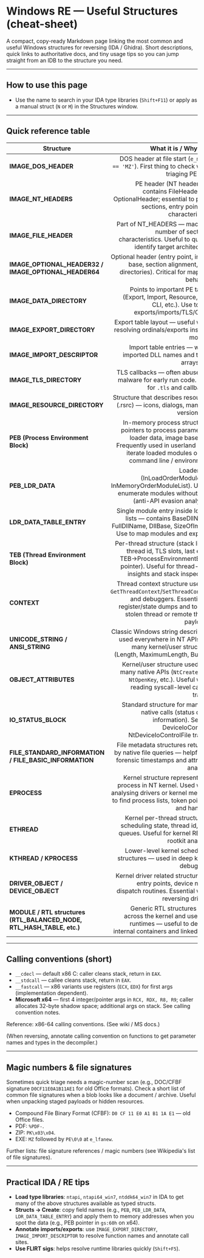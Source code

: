 # Windows RE — Useful Structures (cheat-sheet)

A compact, copy-ready Markdown page linking the most common and useful Windows structures for reversing (IDA / Ghidra). Short descriptions, quick links to authoritative docs, and tiny usage tips so you can jump straight from an IDB to the structure you need.

---

## How to use this page

* Use the name to search in your IDA type libraries (`Shift+F11`) or apply as a manual struct (`N` or `M`) in the Structures window.

---

## Quick reference table

| Structure                                                             |                                                                                                                                                                    What it is / Why care | Common doc / link                                                                                                                                                                                    |
| --------------------------------------------------------------------- | ---------------------------------------------------------------------------------------------------------------------------------------------------------------------------------------: | ---------------------------------------------------------------------------------------------------------------------------------------------------------------------------------------------------- |
| **IMAGE_DOS_HEADER**                                                  |                                                                                               DOS header at file start (`e_magic == 'MZ'`). First thing to check when triaging PE files. | Microsoft / PE docs (see PE spec)                                                                                                                                                                    |
| **IMAGE_NT_HEADERS**                                                  |                                                           PE header (NT headers) — contains FileHeader and OptionalHeader; essential to parse sections, entry point and characteristics. | [https://learn.microsoft.com/en-us/windows/win32/api/winnt/ns-winnt-image_nt_headers32](https://learn.microsoft.com/en-us/windows/win32/api/winnt/ns-winnt-image_nt_headers32)                       |
| **IMAGE_FILE_HEADER**                                                 |                                                                       Part of NT_HEADERS — machine, number of sections, characteristics. Useful to quickly identify target architecture. | (see PE docs above)                                                                                                                                                                                  |
| **IMAGE_OPTIONAL_HEADER32 / IMAGE_OPTIONAL_HEADER64**                 |                                                                           Optional header (entry point, image base, section alignment, data directories). Critical for mapping behavior. | [https://learn.microsoft.com/en-us/windows/win32/api/winnt/ns-winnt-image_optional_header32](https://learn.microsoft.com/en-us/windows/win32/api/winnt/ns-winnt-image_optional_header32)             |
| **IMAGE_DATA_DIRECTORY**                                              |                                                                         Points to important PE tables (Export, Import, Resource, TLS, CLI, etc.). Use to find exports/imports/TLS/Certs. | [https://learn.microsoft.com/en-us/windows/win32/api/winnt/ns-winnt-image_data_directory](https://learn.microsoft.com/en-us/windows/win32/api/winnt/ns-winnt-image_data_directory)                   |
| **IMAGE_EXPORT_DIRECTORY**                                            |                                                                                                            Export table layout — useful when resolving ordinals/exports inside a module. | [http://pinvoke.net/default.aspx/Structures.IMAGE_EXPORT_DIRECTORY](http://pinvoke.net/default.aspx/Structures.IMAGE_EXPORT_DIRECTORY)                                                               |
| **IMAGE_IMPORT_DESCRIPTOR**                                           |                                                                                                                   Import table entries — where imported DLL names and thunk arrays live. | (PE docs / analyzer references)                                                                                                                                                                      |
| **IMAGE_TLS_DIRECTORY**                                               |                                                                                               TLS callbacks — often abused by malware for early run code. Look for `.tls` and callbacks. | (PE docs / MS links)                                                                                                                                                                                 |
| **IMAGE_RESOURCE_DIRECTORY**                                          |                                                                                                     Structure that describes resources (.rsrc) — icons, dialogs, manifest, version info. | (PE docs)                                                                                                                                                                                            |
| **PEB (Process Environment Block)**                                   | In-memory process struct with pointers to process parameters, loader data, image base, etc. Frequently used in userland RE to iterate loaded modules or find command line / environment. | [https://learn.microsoft.com/en-us/windows/win32/api/winternl/ns-winternl-peb](https://learn.microsoft.com/en-us/windows/win32/api/winternl/ns-winternl-peb)                                         |
| **PEB_LDR_DATA**                                                      |                                                        Loader lists (InLoadOrderModuleList, InMemoryOrderModuleList). Use to enumerate modules without APIs (anti-API evasion analysis). | [https://learn.microsoft.com/en-us/windows/win32/api/winternl/ns-winternl-peb_ldr_data](https://learn.microsoft.com/en-us/windows/win32/api/winternl/ns-winternl-peb_ldr_data)                       |
| **LDR_DATA_TABLE_ENTRY**                                              |                                                       Single module entry inside loader lists — contains BaseDllName, FullDllName, DllBase, SizeOfImage. Use to map modules and exports. | [https://www.geoffchappell.com/studies/windows/km/ntoskrnl/inc/api/ntldr/ldr_data_table_entry.htm](https://www.geoffchappell.com/studies/windows/km/ntoskrnl/inc/api/ntldr/ldr_data_table_entry.htm) |
| **TEB (Thread Environment Block)**                                    |                      Per-thread structure (stack limits, thread id, TLS slots, last error, TEB->ProcessEnvironmentBlock pointer). Useful for thread-local insights and stack inspection. | [https://en.wikipedia.org/wiki/Win32_Thread_Information_Block](https://en.wikipedia.org/wiki/Win32_Thread_Information_Block)                                                                         |
| **CONTEXT**                                                           |           Thread context structure used by `GetThreadContext`/`SetThreadContext` and debuggers. Essential for register/state dumps and to craft stolen thread or remote thread payloads. | (Win32 docs)                                                                                                                                                                                         |
| **UNICODE_STRING / ANSI_STRING**                                      |                                                           Classic Windows string descriptors used everywhere in NT APIs and many kernel/user structures (Length, MaximumLength, Buffer). | (Win32/NT docs)                                                                                                                                                                                      |
| **OBJECT_ATTRIBUTES**                                                 |                                                 Kernel/user structure used with many native APIs (`NtCreateFile`, `NtOpenKey`, etc.). Useful when reading syscall-level calls in traces. | (NT docs)                                                                                                                                                                                            |
| **IO_STATUS_BLOCK**                                                   |                                                         Standard structure for many I/O native calls (status code, information). Seen in DeviceIoControl / NtDeviceIoControlFile traces. | (NT docs)                                                                                                                                                                                            |
| **FILE_STANDARD_INFORMATION / FILE_BASIC_INFORMATION**                |                                                                       File metadata structures returned by native file queries — helpful for forensic timestamps and attribute analysis. | (NT docs)                                                                                                                                                                                            |
| **EPROCESS**                                                          |                                    Kernel structure representing a process in NT kernel. Used when analysing drivers or kernel memory to find process lists, token pointers and handles. | (kernel internals references)                                                                                                                                                                        |
| **ETHREAD**                                                           |                                                                        Kernel per-thread structure — scheduling state, thread id, APC queues. Useful for kernel RE and rootkit analysis. | (kernel internals references)                                                                                                                                                                        |
| **KTHREAD / KPROCESS**                                                |                                                                                                                Lower-level kernel scheduling structures — used in deep kernel debugging. | (kernel references)                                                                                                                                                                                  |
| **DRIVER_OBJECT / DEVICE_OBJECT**                                     |                                                                       Kernel driver related structures — entry points, device name, dispatch routines. Essential when reversing drivers. | (ntddk docs)                                                                                                                                                                                         |
| **MODULE / RTL structures (RTL_BALANCED_NODE, RTL_HASH_TABLE, etc.)** |                                                             Generic RTL structures used across the kernel and userland runtimes — useful to decode internal containers and linked lists. | (internal docs / blogs)                                                                                                                                                                              |

---

## Calling conventions (short)

* `__cdecl` — default x86 C: caller cleans stack, return in `EAX`.
* `__stdcall` — callee cleans stack, return in `EAX`.
* `__fastcall` — x86 variants use registers (`ECX`, `EDX`) for first args (implementation dependent).
* **Microsoft x64** — first 4 integer/pointer args in `RCX, RDX, R8, R9`; caller allocates 32-byte shadow space; additional args on stack. See calling convention notes. 

Reference: x86-64 calling conventions. (See wiki / MS docs.)

(When reversing, annotate calling convention on functions to get parameter names and types in the decompiler.)

---

## Magic numbers & file signatures

Sometimes quick triage needs a magic-number scan (e.g., DOC/CFBF signature `D0CF11E0A1B11AE1` for old Office formats). Check a short list of common file signatures when a blob looks like a document / archive. Useful when unpacking staged payloads or hidden resources.

* Compound File Binary Format (CFBF): `D0 CF 11 E0 A1 B1 1A E1` — old Office files.
* PDF: `%PDF-`.
* ZIP: `PK\x03\x04`.
* EXE: `MZ` followed by `PE\0\0` at `e_lfanew`.

Further lists: file signature references / magic numbers (see Wikipedia's list of file signatures).

---

## Practical IDA / RE tips

* **Load type libraries**: `ntapi`, `ntapi64_win7`, `ntddk64_win7` in IDA to get many of the above structures available as typed structs. 
* **Structs → Create**: copy field names (e.g., `PEB`, `PEB_LDR_DATA`, `LDR_DATA_TABLE_ENTRY`) and apply them to memory addresses when you spot the data (e.g., PEB pointer in `gs:60h` on x64).
* **Annotate imports/exports**: use `IMAGE_EXPORT_DIRECTORY`, `IMAGE_IMPORT_DESCRIPTOR` to resolve function names and annotate call sites.
* **Use FLIRT sigs**: helps resolve runtime libraries quickly (`Shift+F5`). 


